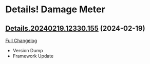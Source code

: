# Details! Damage Meter

## [Details.20240219.12330.155](https://github.com/Tercioo/Details-Damage-Meter/tree/Details.20240219.12330.155) (2024-02-19)
[Full Changelog](https://github.com/Tercioo/Details-Damage-Meter/compare/Details.20240218.12329.155...Details.20240219.12330.155) 

- Version Dump  
- Framework Update  
